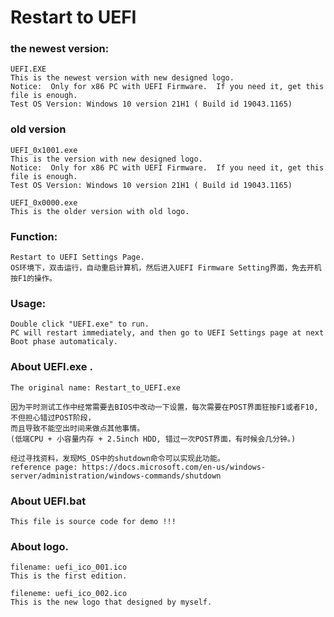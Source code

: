 # Restart to UEFI
### the newest version: 
	UEFI.EXE
	This is the newest version with new designed logo.
	Notice:  Only for x86 PC with UEFI Firmware.  If you need it, get this file is enough.
	Test OS Version: Windows 10 version 21H1 ( Build id 19043.1165)
	
### old version
	UEFI_0x1001.exe 
	This is the version with new designed logo.
	Notice:  Only for x86 PC with UEFI Firmware.  If you need it, get this file is enough.
	Test OS Version: Windows 10 version 21H1 ( Build id 19043.1165)
	
	UEFI_0x0000.exe 
	This is the older version with old logo.

### Function: 
	Restart to UEFI Settings Page.
	OS环境下，双击运行，自动重启计算机，然后进入UEFI Firmware Setting界面，免去开机按F1的操作。
	
### Usage:
	Double click "UEFI.exe" to run. 
 	PC will restart immediately, and then go to UEFI Settings page at next Boot phase automaticaly.

### About UEFI.exe . 
	The original name: Restart_to_UEFI.exe
	
	因为平时测试工作中经常需要去BIOS中改动一下设置，每次需要在POST界面狂按F1或者F10, 不但担心错过POST阶段，
	而且导致不能空出时间来做点其他事情。
	(低端CPU + 小容量内存 + 2.5inch HDD, 错过一次POST界面，有时候会几分钟。)
	
	经过寻找资料，发现MS_OS中的shutdown命令可以实现此功能。
	reference page: https://docs.microsoft.com/en-us/windows-server/administration/windows-commands/shutdown

### About UEFI.bat
	This file is source code for demo !!!
	
### About logo. 
	filename: uefi_ico_001.ico
	This is the first edition.
	
  	fileneme: uefi_ico_002.ico 
	This is the new logo that designed by myself.
	
